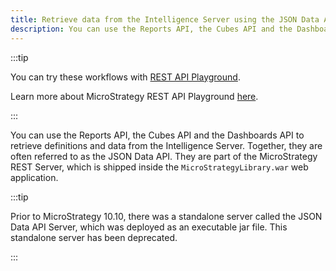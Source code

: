 ```yaml
---
title: Retrieve data from the Intelligence Server using the JSON Data API
description: You can use the Reports API, the Cubes API and the Dashboards API to retrieve definitions and data from the Intelligence Server. Together, they are often referred to as the JSON Data API. They are part of the MicroStrategy REST Server, which is shipped inside the "MicroStrategyLibrary.war" web application.
---
```


:::tip

You can try these workflows with [REST API Playground](https://www.postman.com/microstrategysdk/workspace/microstrategy-rest-api/folder/16131298-7b08f07c-89d2-4c61-8bc1-83cee2eb2eaf?ctx=documentation).

Learn more about MicroStrategy REST API Playground [here](/docs/getting-started/playground.md).

:::

You can use the Reports API, the Cubes API and the Dashboards API to retrieve definitions and data from the Intelligence Server. Together, they are often referred to as the JSON Data API. They are part of the MicroStrategy REST Server, which is shipped inside the `MicroStrategyLibrary.war` web application.

:::tip

Prior to MicroStrategy 10.10, there was a standalone server called the JSON Data API Server, which was deployed as an executable jar file. This standalone server has been deprecated.

:::
